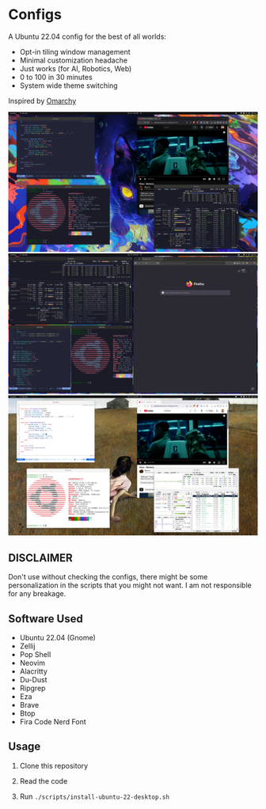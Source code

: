 # Configs

A Ubuntu 22.04 config for the best of all worlds:

- Opt-in tiling window management
- Minimal customization headache
- Just works (for AI, Robotics, Web)
- 0 to 100 in 30 minutes
- System wide theme switching

Inspired by [Omarchy](https://omarchy.org/)

![dark](./screenshots/dark.png)
![tiled](./screenshots/tiled.png)
![light](./screenshots/light.png)

## DISCLAIMER

Don't use without checking the configs, there might be some personalization in the scripts that you might not want. I am not responsible for any breakage.


## Software Used

- Ubuntu 22.04 (Gnome)
- Zellij
- Pop Shell
- Neovim
- Alacritty
- Du-Dust
- Ripgrep
- Eza
- Brave
- Btop
- Fira Code Nerd Font

## Usage

1. Clone this repository

2. Read the code

3. Run `./scripts/install-ubuntu-22-desktop.sh`
